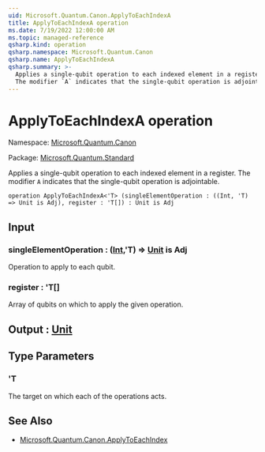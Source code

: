 ```yaml
---
uid: Microsoft.Quantum.Canon.ApplyToEachIndexA
title: ApplyToEachIndexA operation
ms.date: 7/19/2022 12:00:00 AM
ms.topic: managed-reference
qsharp.kind: operation
qsharp.namespace: Microsoft.Quantum.Canon
qsharp.name: ApplyToEachIndexA
qsharp.summary: >-
  Applies a single-qubit operation to each indexed element in a register.
  The modifier `A` indicates that the single-qubit operation is adjointable.
---
```


# ApplyToEachIndexA operation

Namespace: [Microsoft.Quantum.Canon](xref:Microsoft.Quantum.Canon)

Package: [Microsoft.Quantum.Standard](https://nuget.org/packages/Microsoft.Quantum.Standard)


Applies a single-qubit operation to each indexed element in a register.The modifier `A` indicates that the single-qubit operation is adjointable.

```qsharp
operation ApplyToEachIndexA<'T> (singleElementOperation : ((Int, 'T) => Unit is Adj), register : 'T[]) : Unit is Adj
```


## Input

### singleElementOperation : ([Int](xref:microsoft.quantum.qsharp.valueliterals#int-literals),'T) => [Unit](xref:microsoft.quantum.qsharp.valueliterals#unit-literal)  is Adj

Operation to apply to each qubit.


### register : 'T[]

Array of qubits on which to apply the given operation.



## Output : [Unit](xref:microsoft.quantum.qsharp.valueliterals#unit-literal)



## Type Parameters

### 'T

The target on which each of the operations acts.

## See Also

- [Microsoft.Quantum.Canon.ApplyToEachIndex](xref:Microsoft.Quantum.Canon.ApplyToEachIndex)